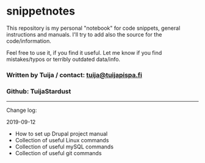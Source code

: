 # snippetnotes

This repository is my personal "notebook" for code snippets, general instructions and manuals. I'll try to add also the source for the code/information.

Feel free to use it, if you find it useful. Let me know if you find mistakes/typos or terribly outdated data/info.

### Written by Tuija / contact: tuija@tuijapispa.fi
### Github: TuijaStardust


*****
Change log:

2019-09-12

- How to set up Drupal project manual
- Collection of useful Linux commands
- Collection of useful mySQL commands
- Collection of useful git commands 
